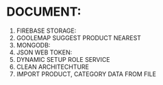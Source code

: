 # DOCUMENT:
1. FIREBASE STORAGE:
2. GOOLEMAP SUGGEST PRODUCT NEAREST
3. MONGODB:
4. JSON WEB TOKEN:
5. DYNAMIC SETUP ROLE SERVICE
6. CLEAN ARCHITECHTURE
7. IMPORT PRODUCT, CATEGORY DATA FROM FILE
